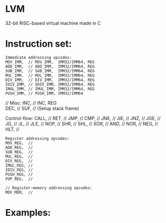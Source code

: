 # LVM
32-bit RISC-based virtual machine made in C 

# Instruction set:

	Immediate addressing opcodes:
	MOV_IMM,  // MOV_IMM,  IMM32/IMM64, REG
	ADD_IMM,  // ADD_IMM,  IMM32/IMM64, REG
	SUB_IMM,  // SUB_IMM,  IMM32/IMM64, REG
	MUL_IMM,  // MUL_IMM,  IMM32/IMM64, REG
	DIV_IMM,  // DIV_IMM,  IMM32/IMM64, REG
	IDIV_IMM, // IDIV_IMM, IMM32/IMM64, REG
	IMUL_IMM, // IMUL_IMM, IMM32/IMM64, REG
	PUSH_IMM, // PUSH_IMM, IMM32/IMM64

  // Misc:
	INC,  // INC, REG  
	DEC,  //
	SUF,  // (Setup stack frame)
	
  Control-flow:
  CALL, //
	RET,  //
	JMP,  //
	CMP,  //
	JNE,  //
	JIE,  //
	JNZ,  //
	JGE,  //
	JG,   //
	JL,   //
	JLE,  //
	NOP,  //
	SHR,  //
	SHL,  //
	XOR,  //
	AND,  //
	NOR,  //
	NEG,  //
	HLT,  //

	Register addressing opcodes:
	MOV_REG,  //
	ADD_REG,  //
	SUB_REG,  //
	MUL_REG,  //
	DIV_REG,  //
	IMUL_REG, //
	IDIV_REG, //
	PUSH_REG, //
	POP_REG,  //

	// Register-memory addressing opcodes:
	MOV_MEM,  //

# Examples:

